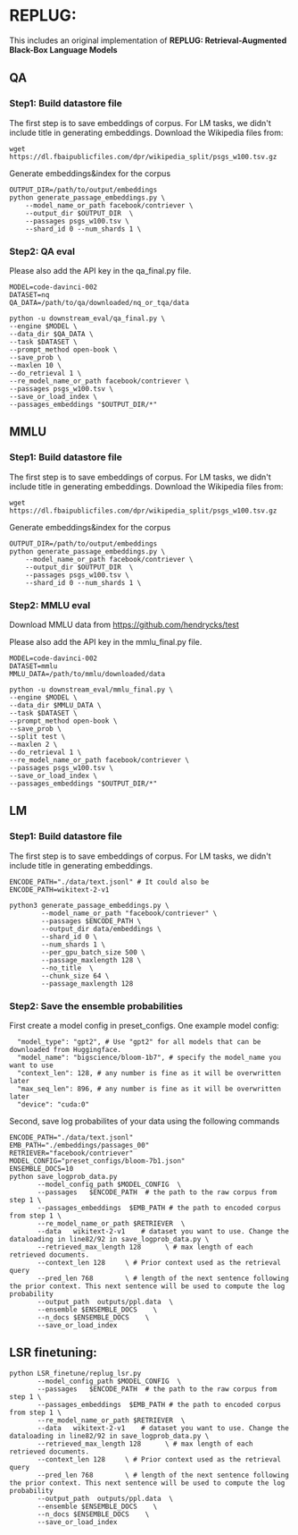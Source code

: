 # REPLUG: 
This includes an original implementation of **REPLUG: Retrieval-Augmented Black-Box Language Models**

## QA
### Step1: Build datastore file
The first step is to save embeddings of corpus. For LM tasks, we didn't include title in generating embeddings. 
Download the Wikipedia files from:
```
wget https://dl.fbaipublicfiles.com/dpr/wikipedia_split/psgs_w100.tsv.gz
```

Generate embeddings&index for the corpus
```
OUTPUT_DIR=/path/to/output/embeddings
python generate_passage_embeddings.py \
    --model_name_or_path facebook/contriever \
    --output_dir $OUTPUT_DIR  \
    --passages psgs_w100.tsv \
    --shard_id 0 --num_shards 1 \
```

### Step2: QA eval
Please also add the API key in the qa_final.py file.

```
MODEL=code-davinci-002 
DATASET=nq
QA_DATA=/path/to/qa/downloaded/nq_or_tqa/data

python -u downstream_eval/qa_final.py \
--engine $MODEL \
--data_dir $QA_DATA \
--task $DATASET \
--prompt_method open-book \
--save_prob \
--maxlen 10 \
--do_retrieval 1 \
--re_model_name_or_path facebook/contriever \
--passages psgs_w100.tsv \
--save_or_load_index \
--passages_embeddings "$OUTPUT_DIR/*" 
```


## MMLU
### Step1: Build datastore file
The first step is to save embeddings of corpus. For LM tasks, we didn't include title in generating embeddings. 
Download the Wikipedia files from:
```
wget https://dl.fbaipublicfiles.com/dpr/wikipedia_split/psgs_w100.tsv.gz
```

Generate embeddings&index for the corpus
```
OUTPUT_DIR=/path/to/output/embeddings
python generate_passage_embeddings.py \
    --model_name_or_path facebook/contriever \
    --output_dir $OUTPUT_DIR  \
    --passages psgs_w100.tsv \
    --shard_id 0 --num_shards 1 \
```

### Step2: MMLU eval

Download MMLU data from https://github.com/hendrycks/test

Please also add the API key in the mmlu_final.py file.
```
MODEL=code-davinci-002 
DATASET=mmlu
MMLU_DATA=/path/to/mmlu/downloaded/data

python -u downstream_eval/mmlu_final.py \
--engine $MODEL \
--data_dir $MMLU_DATA \
--task $DATASET \
--prompt_method open-book \
--save_prob \
--split test \
--maxlen 2 \
--do_retrieval 1 \
--re_model_name_or_path facebook/contriever \
--passages psgs_w100.tsv \
--save_or_load_index \
--passages_embeddings "$OUTPUT_DIR/*" 
```


## LM
### Step1: Build datastore file
The first step is to save embeddings of corpus. For LM tasks, we didn't include title in generating embeddings. 

```
ENCODE_PATH="./data/text.jsonl" # It could also be ENCODE_PATH=wikitext-2-v1

python3 generate_passage_embeddings.py \
        --model_name_or_path "facebook/contriever" \
        --passages $ENCODE_PATH \
        --output_dir data/embeddings \
        --shard_id 0 \
        --num_shards 1 \
        --per_gpu_batch_size 500 \
        --passage_maxlength 128 \
        --no_title  \
        --chunk_size 64 \
        --passage_maxlength 128 
```

### Step2: Save the ensemble probabilities 
First create a model config in preset_configs. One example model config:
```
  "model_type": "gpt2", # Use "gpt2" for all models that can be downloaded from Huggingface. 
  "model_name": "bigscience/bloom-1b7", # specify the model_name you want to use
  "context_len": 128, # any number is fine as it will be overwritten later
  "max_seq_len": 896, # any number is fine as it will be overwritten later
  "device": "cuda:0" 
 ```

Second, save log probabilites of your data using the following commands
```
ENCODE_PATH="./data/text.jsonl"
EMB_PATH="./embeddings/passages_00"
RETRIEVER="facebook/contriever"
MODEL_CONFIG="preset_configs/bloom-7b1.json"
ENSEMBLE_DOCS=10
python save_logprob_data.py       
       --model_config_path $MODEL_CONFIG  \
       --passages   $ENCODE_PATH  # the path to the raw corpus from step 1 \
       --passages_embeddings  $EMB_PATH # the path to encoded corpus from step 1 \
       --re_model_name_or_path $RETRIEVER  \
       --data   wikitext-2-v1    # dataset you want to use. Change the dataloading in line82/92 in save_logprob_data.py \
       --retrieved_max_length 128      \ # max length of each retrieved documents.
       --context_len 128     \ # Prior context used as the retrieval query
       --pred_len 768        \ # length of the next sentence following the prior context. This next sentence will be used to compute the log probability
       --output_path  outputs/ppl.data  \
       --ensemble $ENSEMBLE_DOCS    \ 
       --n_docs $ENSEMBLE_DOCS    \
       --save_or_load_index
```


## LSR finetuning:
```
python LSR_finetune/replug_lsr.py       
       --model_config_path $MODEL_CONFIG  \
       --passages   $ENCODE_PATH  # the path to the raw corpus from step 1 \
       --passages_embeddings  $EMB_PATH # the path to encoded corpus from step 1 \
       --re_model_name_or_path $RETRIEVER  \
       --data   wikitext-2-v1    # dataset you want to use. Change the dataloading in line82/92 in save_logprob_data.py \
       --retrieved_max_length 128      \ # max length of each retrieved documents.
       --context_len 128     \ # Prior context used as the retrieval query
       --pred_len 768        \ # length of the next sentence following the prior context. This next sentence will be used to compute the log probability
       --output_path  outputs/ppl.data  \
       --ensemble $ENSEMBLE_DOCS    \ 
       --n_docs $ENSEMBLE_DOCS    \
       --save_or_load_index
```



